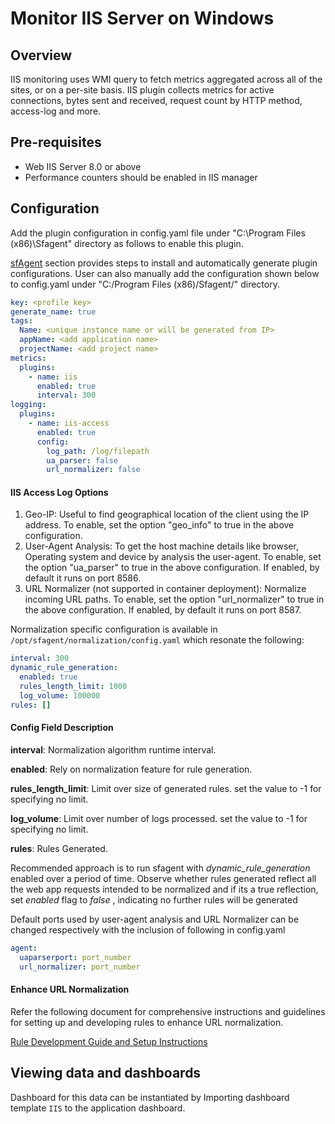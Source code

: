 # Monitor IIS Server on Windows

## Overview

IIS monitoring uses WMI query to fetch metrics aggregated across all of the sites, or on a per-site basis. IIS plugin collects metrics for active connections, bytes sent and received, request count by HTTP method, access-log and more.

## Pre-requisites

- Web IIS Server 8.0 or above 
- Performance counters should be enabled in IIS manager

## Configuration

Add the plugin configuration in config.yaml file under "C:\Program Files (x86)\Sfagent\" directory as follows to enable this plugin.

[sfAgent](/docs/sidebar-snappyflow-saas/Quick_Start/getting_started#sfagent) section provides steps to install and automatically generate plugin configurations. User can also manually add the configuration shown below to config.yaml under "C:/Program Files (x86)/Sfagent/" directory.

```yaml
key: <profile key> 
generate_name: true 
tags: 
  Name: <unique instance name or will be generated from IP> 
  appName: <add application name> 
  projectName: <add project name> 
metrics: 
  plugins: 
    - name: iis 
      enabled: true 
      interval: 300
logging: 
  plugins: 
    - name: iis-access 
      enabled: true 
      config: 
        log_path: /log/filepath 
        ua_parser: false
        url_normalizer: false  

```

#### IIS Access Log Options

1. Geo-IP: Useful to find geographical location of the client using the IP address. To enable, set the option "geo_info" to true in the above configuration.
2. User-Agent Analysis: To get the host machine details like browser, Operating system and device by analysis the user-agent. To enable, set the option "ua_parser" to true in the above configuration. If enabled, by default it runs on port 8586.
3. URL Normalizer (not supported in container deployment): Normalize incoming URL paths. To enable, set the option "url_normalizer" to true in the above configuration. If enabled, by default it runs on port 8587. 

Normalization specific configuration is available in `/opt/sfagent/normalization/config.yaml` which resonate the following:

``` yaml
interval: 300
dynamic_rule_generation:
  enabled: true
  rules_length_limit: 1000 
  log_volume: 100000
rules: []
```

#### Config Field Description

**interval**: Normalization algorithm runtime interval.

**enabled**: Rely on normalization feature for rule generation.

**rules_length_limit**: Limit over size of generated rules. set the value to -1  for specifying no limit.

**log_volume**: Limit over number of logs processed. set the value to -1  for specifying no limit.

**rules**: Rules Generated.

Recommended approach is to run sfagent with *dynamic_rule_generation* enabled over a period of time. Observe whether rules generated reflect all the web app requests intended to be normalized and if its a true reflection, set *enabled* flag to *false* , indicating no further rules will be generated

Default ports used by user-agent analysis and URL Normalizer can be changed respectively with the inclusion of following in config.yaml

``` yaml
agent:
  uaparserport: port_number
  url_normalizer: port_number
```

#### Enhance URL Normalization

Refer the following document for comprehensive instructions and guidelines for setting up and developing rules to enhance URL normalization.

[Rule Development Guide and Setup Instructions](https://docs.google.com/document/d/1c1FWXYoAiXJa8ET9Uvq5N--nNQcwVjMGWyPbz38z0a4/edit) 

## Viewing data and dashboards

Dashboard for this data can be instantiated by Importing dashboard template `IIS` to the application dashboard. 